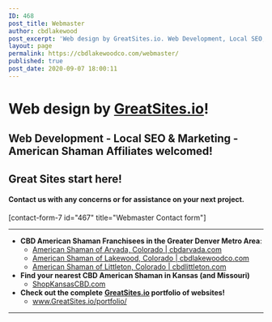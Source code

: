 ```yaml
---
ID: 468
post_title: Webmaster
author: cbdlakewood
post_excerpt: 'Web design by GreatSites.io. Web Development, Local SEO, & Marketing. Franchisee support. Great Sites start here!'
layout: page
permalink: https://cbdlakewoodco.com/webmaster/
published: true
post_date: 2020-09-07 18:00:11
---
```

<!-- wp:heading {"level":1} -->
<h1>Web design by <a href="http://greatsites.io/">GreatSites.io</a>! </h1>
<!-- /wp:heading -->

<!-- wp:heading -->
<h2>Web Development - Local SEO &amp; Marketing - American Shaman Affiliates welcomed!</h2>
<!-- /wp:heading -->

<!-- wp:heading -->
<h2>Great Sites start here!</h2>
<!-- /wp:heading -->

<!-- wp:heading {"level":4} -->
<h4>Contact us with any concerns or for assistance on your next project. </h4>
<!-- /wp:heading -->

<!-- wp:shortcode -->
[contact-form-7 id="467" title="Webmaster Contact form"]
<!-- /wp:shortcode -->

<!-- wp:separator -->
<hr class="wp-block-separator"/>
<!-- /wp:separator -->

<!-- wp:list -->
<ul id="block-18c2a2ed-87f1-4183-bc8f-baeee2809e9c"><li><strong>CBD American Shaman Franchisees in the Greater Denver Metro Area</strong>:<ul><li><a href="https://cbdarvada.com/">American Shaman of Arvada, Colorado | cbdarvada.com</a></li><li><a href="https://cbdlakewoodco.com/">American Shaman of Lakewood, Colorado | cbdlakewoodco.com</a></li><li><a href="https://cbdlittleton.com/">American Shaman of Littleton, Colorado&nbsp;| cbdlittleton.com</a></li></ul></li><li><strong>Find your nearest CBD American Shaman in Kansas (and Missouri)</strong><ul><li><a href="https://shopkansascbd.com/">ShopKansasCBD.com</a></li></ul></li><li><strong>Check out the&nbsp;complete</strong>&nbsp;<strong><a href="https://greatsites.io/">GreatSites.io</a>&nbsp;portfolio of websites!</strong><ul><li><a href="https://greatsites.io/portfolio">www.GreatSites.io/portfolio/</a></li></ul></li></ul>
<!-- /wp:list -->

<!-- wp:separator -->
<hr class="wp-block-separator"/>
<!-- /wp:separator -->